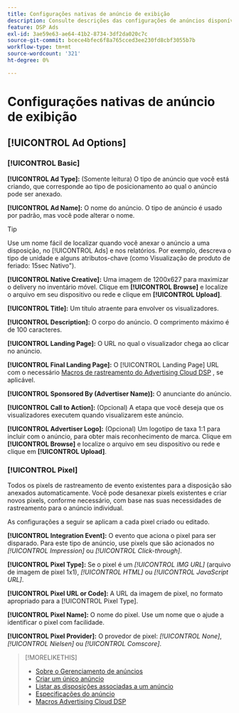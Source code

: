 ```yaml
---
title: Configurações nativas de anúncio de exibição
description: Consulte descrições das configurações de anúncios disponíveis para anúncios nativos.
feature: DSP Ads
exl-id: 3ae59e63-ae64-41b2-8734-3df2da020c7c
source-git-commit: bcece4bfec6f8a765cced3ee230fd8cbf3055b7b
workflow-type: tm+mt
source-wordcount: '321'
ht-degree: 0%

---
```


# Configurações nativas de anúncio de exibição

## [!UICONTROL Ad Options]

### [!UICONTROL Basic]

**[!UICONTROL Ad Type]:** (Somente leitura) O tipo de anúncio que você está criando, que corresponde ao tipo de posicionamento ao qual o anúncio pode ser anexado.

**[!UICONTROL Ad Name]:** O nome do anúncio. O tipo de anúncio é usado por padrão, mas você pode alterar o nome.

>[!TIP]
>
> Use um nome fácil de localizar quando você anexar o anúncio a uma disposição, no [!UICONTROL Ads] e nos relatórios. Por exemplo, descreva o tipo de unidade e alguns atributos-chave (como Visualização de produto de feriado: 15sec Nativo&quot;).

**[!UICONTROL Native Creative]:** Uma imagem de 1200x627 para maximizar o delivery no inventário móvel. Clique em **[!UICONTROL Browse]** e localize o arquivo em seu dispositivo ou rede e clique em **[!UICONTROL Upload]**.

**[!UICONTROL Title]:** Um título atraente para envolver os visualizadores.

**[!UICONTROL Description]:** O corpo do anúncio. O comprimento máximo é de 100 caracteres.

**[!UICONTROL Landing Page]:** O URL no qual o visualizador chega ao clicar no anúncio.

**[!UICONTROL Final Landing Page]:** O [!UICONTROL Landing Page] URL com o necessário [Macros de rastreamento do Advertising Cloud DSP](/help/dsp/campaign-management/macros.md) , se aplicável.

**[!UICONTROL Sponsored By (Advertiser Name)]:** O anunciante do anúncio.

**[!UICONTROL Call to Action]:** (Opcional) A etapa que você deseja que os visualizadores executem quando visualizarem este anúncio.

**[!UICONTROL Advertiser Logo]:** (Opcional) Um logotipo de taxa 1:1 para incluir com o anúncio, para obter mais reconhecimento de marca. Clique em **[!UICONTROL Browse]** e localize o arquivo em seu dispositivo ou rede e clique em **[!UICONTROL Upload]**.

### [!UICONTROL Pixel]

Todos os pixels de rastreamento de evento existentes para a disposição são anexados automaticamente. Você pode desanexar pixels existentes e criar novos pixels, conforme necessário, com base nas suas necessidades de rastreamento para o anúncio individual.

As configurações a seguir se aplicam a cada pixel criado ou editado.

**[!UICONTROL Integration Event]:** O evento que aciona o pixel para ser disparado. Para este tipo de anúncio, use pixels que são acionados no *[!UICONTROL Impression]* ou *[!UICONTROL Click-through]*.

**[!UICONTROL Pixel Type]:** Se o pixel é um *[!UICONTROL IMG URL]* (arquivo de imagem de pixel 1x1), *[!UICONTROL HTML]* ou *[!UICONTROL JavaScript URL]*.

**[!UICONTROL Pixel URL or Code]:** A URL da imagem de pixel, no formato apropriado para a [!UICONTROL Pixel Type].

**[!UICONTROL Pixel Name]:** O nome do pixel. Use um nome que o ajude a identificar o pixel com facilidade.

**[!UICONTROL Pixel Provider]:** O provedor de pixel: *[!UICONTROL None]*, *[!UICONTROL Nielsen]* ou *[!UICONTROL Comscore]*.

>[!MORELIKETHIS]
>
>* [Sobre o Gerenciamento de anúncios](ad-about.md)
>* [Criar um único anúncio](ad-create.md)
>* [Listar as disposições associadas a um anúncio](/help/dsp/campaign-management/ads/ad-list-placements.md)
>* [Especificações do anúncio](ad-specs.md)
>* [Macros Advertising Cloud DSP](/help/dsp/campaign-management/macros.md)

